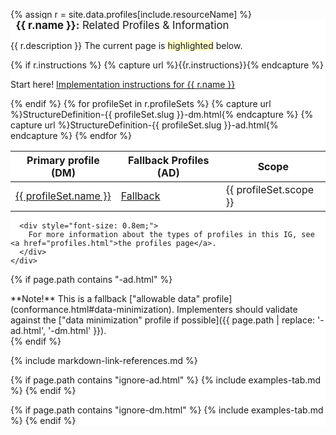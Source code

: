 {% assign r = site.data.profiles[include.resourceName]  %}
<div class="well profile-set-nav" style="background-color: #fff; margin-top: 2em; width: 100%;">
    <div style="font-size: 1.2em; margin-top: -1.7em;">
      <span style="background-color: #fff; padding-left: 0.5em; padding-right: 0.5em;"><strong>{{ r.name }}:</strong> Related Profiles & Information</span>
    </div>
    <div style="margin-top: 1em;">
      <p>{{ r.description }} The current page is <span class="active-page-example">highlighted</span> below.</p>
      {% if r.instructions %}
      {% capture url %}{{r.instructions}}{% endcapture %}
      <p class="{% if page.path == url %}active-page{% endif %}"><span class="label label-success">Start here!</span>
        <a href="{{ r.instructions }}">Implementation instructions for {{ r.name }}</a>
      </p>
      {% endif %}
      <table class="table">
          <thead>
              <tr>
                  <th>Primary profile (DM)</th>
                  <th>Fallback Profiles (AD)</th>
                  <th>Scope</th>
              </tr>
          </thead>
          <tbody>
              {% for profileSet in r.profileSets %}
              <tr>
                  {% capture url %}StructureDefinition-{{ profileSet.slug }}-dm.html{% endcapture %}
                  <td class="{% if page.path == url %}active-page{% endif %}"><a href="{{ url }}">{{ profileSet.name }}</a></td>
                  {% capture url %}StructureDefinition-{{ profileSet.slug }}-ad.html{% endcapture %}
                  <td class="{% if page.path == url %}active-page{% endif %}"><a href="{{ url }}">Fallback</a></td>
                  <td>{{ profileSet.scope }}</td>
              </tr>
              {% endfor %}
          </tbody>
      </table>

      <div style="font-size: 0.8em;">
        For more information about the types of profiles in this IG, see <a href="profiles.html">the profiles page</a>.
      </div>
    </div>
</div>

<style>
  /* Hide top table on the profile pages */
  #segment-content > div > div > div > div > table.grid:first-of-type {
    display: none;
  }
  .active-page a, .active-page-example {
      background-color: #fffeca;
  }
</style>

<script>
  // If parent is inline-block, switch to inline. This will make the nav table always take up 100% width
  var parent = document.querySelector('.profile-set-nav').parentElement;
  if(parent.style.display == "inline-block") {
    parent.style.display = "inline";
  }
</script>

{% if page.path contains "-ad.html" %}
<div class="alert alert-danger" role="alert" markdown="1">
  **Note!** This is a fallback ["allowable data" profile](conformance.html#data-minimization). Implementers should validate against the ["data minimization" profile if possible]({{ page.path | replace: '-ad.html', '-dm.html' }}).
</div>
{% endif %}

{% include markdown-link-references.md %}

{% if page.path contains "ignore-ad.html" %}
{% include examples-tab.md %}
{% endif %}

{% if page.path contains "ignore-dm.html" %}
{% include examples-tab.md %}
{% endif %}
